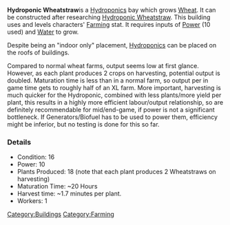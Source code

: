 **Hydroponic Wheatstraw**is a [Hydroponics](Hydroponics.md "wikilink") bay
which grows [Wheat](Wheatstraw.md "wikilink"). It can be constructed after
researching [Hydroponic Wheatstraw](Hydroponics_(Tech).md "wikilink"). This
building uses and levels characters' [Farming](Farming.md "wikilink") stat.
It requires inputs of [Power](Power.md "wikilink") (10 used)
and [Water](Water.md "wikilink") to grow.

Despite being an "indoor only" placement,
[Hydroponics](Hydroponics.md "wikilink") can be placed on the roofs of
buildings.

Compared to normal wheat farms, output seems low at first glance.
However, as each plant produces 2 crops on harvesting, potential output
is doubled. Maturation time is less than in a normal farm, so output per
in game time gets to roughly half of an XL farm. More important,
harvesting is much quicker for the Hydroponic, combined with less
plants/more yield per plant, this results in a highly more efficient
labour/output relationship, so are definitely recommendable for
mid/end-game, if power is not a significant bottleneck. If
Generators/Biofuel has to be used to power them, efficiency might be
inferior, but no testing is done for this so far.

### Details

- Condition: 16
- Power: 10
- Plants Produced: 18 (note that each plant produces 2 Wheatstraws on
  harvesting)
- Maturation Time: ~20 Hours
- Harvest time: ~1.7 minutes per plant.
- Workers: 1

[Category:Buildings](Category:Buildings "wikilink")
[Category:Farming](Category:Farming "wikilink")